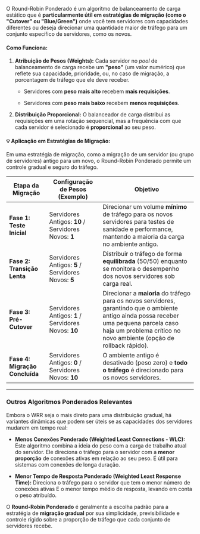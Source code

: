 O Round-Robin Ponderado é um algoritmo de balanceamento de carga estático que é **particularmente útil em estratégias de migração (como o "Cutover" ou "Blue/Green")** onde você tem servidores com capacidades diferentes ou deseja direcionar uma quantidade maior de tráfego para um conjunto específico de servidores, como os novos.

#### Como Funciona:

1. **Atribuição de Pesos (Weights):** Cada servidor no _pool_ de balanceamento de carga recebe um **"peso"** (um valor numérico) que reflete sua capacidade, prioridade, ou, no caso de migração, a porcentagem de tráfego que ele deve receber.
    
    - Servidores com **peso mais alto** recebem **mais requisições**.
        
    - Servidores com **peso mais baixo** recebem **menos requisições**.
        
2. **Distribuição Proporcional:** O balanceador de carga distribui as requisições em uma rotação sequencial, mas a frequência com que cada servidor é selecionado é **proporcional** ao seu peso.
    

#### 💡 Aplicação em Estratégias de Migração:

Em uma estratégia de migração, como a migração de um servidor (ou grupo de servidores) antigo para um novo, o Round-Robin Ponderado permite um controle gradual e seguro do tráfego.

|**Etapa da Migração**|**Configuração de Pesos (Exemplo)**|**Objetivo**|
|---|---|---|
|**Fase 1: Teste Inicial**|Servidores Antigos: **10** / Servidores Novos: **1**|Direcionar um volume **mínimo** de tráfego para os novos servidores para testes de sanidade e performance, mantendo a maioria da carga no ambiente antigo.|
|**Fase 2: Transição Lenta**|Servidores Antigos: **5** / Servidores Novos: **5**|Distribuir o tráfego de forma **equilibrada** (50/50) enquanto se monitora o desempenho dos novos servidores sob carga real.|
|**Fase 3: Pré-Cutover**|Servidores Antigos: **1** / Servidores Novos: **10**|Direcionar a **maioria** do tráfego para os novos servidores, garantindo que o ambiente antigo ainda possa receber uma pequena parcela caso haja um problema crítico no novo ambiente (opção de rollback rápido).|
|**Fase 4: Migração Concluída**|Servidores Antigos: **0** / Servidores Novos: **10**|O ambiente antigo é desativado (peso zero) e **todo o tráfego** é direcionado para os novos servidores.|

---

### Outros Algoritmos Ponderados Relevantes

Embora o WRR seja o mais direto para uma distribuição gradual, há variantes dinâmicas que podem ser úteis se as capacidades dos servidores mudarem em tempo real:

- **Menos Conexões Ponderado (Weighted Least Connections - WLC):** Este algoritmo combina a ideia do peso com a carga de trabalho atual do servidor. Ele direciona o tráfego para o servidor com a **menor proporção** de conexões ativas em relação ao seu peso. É útil para sistemas com conexões de longa duração.
    
- **Menor Tempo de Resposta Ponderado (Weighted Least Response Time):** Direciona o tráfego para o servidor que tem o menor número de conexões ativas E o menor tempo médio de resposta, levando em conta o peso atribuído.
    

O **Round-Robin Ponderado** é geralmente a escolha padrão para a estratégia de **migração gradual** por sua simplicidade, previsibilidade e controle rígido sobre a proporção de tráfego que cada conjunto de servidores recebe.
